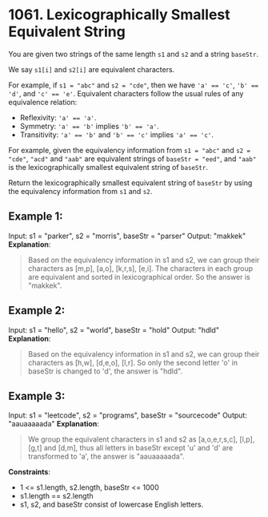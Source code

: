 # 1061. Lexicographically Smallest Equivalent String
You are given two strings of the same length `s1` and `s2` and a string `baseStr`.

We say `s1[i]` and `s2[i]` are equivalent characters.

For example, if `s1 = "abc"` and `s2 = "cde"`, then we have `'a' == 'c'`, `'b' == 'd'`, and `'c' == 'e'`.
Equivalent characters follow the usual rules of any equivalence relation:
- Reflexivity: `'a' == 'a'`.
- Symmetry: `'a' == 'b'` implies `'b' == 'a'`.
- Transitivity: `'a' == 'b'` and `'b' == 'c'` implies `'a' == 'c'`.

For example, given the equivalency information from `s1 = "abc"` and `s2 = "cde"`, `"acd"` and `"aab"` are equivalent strings of `baseStr = "eed"`, and `"aab"` is the lexicographically smallest equivalent string of `baseStr`.

Return the lexicographically smallest equivalent string of `baseStr` by using the equivalency information from `s1` and `s2`.

 

## Example 1:

Input: s1 = "parker", s2 = "morris", baseStr = "parser"
Output: "makkek"
**Explanation**:
> Based on the equivalency information in s1 and s2, we can group their characters as [m,p], [a,o], [k,r,s], [e,i].
The characters in each group are equivalent and sorted in lexicographical order.
So the answer is "makkek".

## Example 2:

Input: s1 = "hello", s2 = "world", baseStr = "hold"
Output: "hdld"
**Explanation**:
> Based on the equivalency information in s1 and s2, we can group their characters as [h,w], [d,e,o], [l,r].
So only the second letter 'o' in baseStr is changed to 'd', the answer is "hdld".

## Example 3:

Input: s1 = "leetcode", s2 = "programs", baseStr = "sourcecode"
Output: "aauaaaaada"
**Explanation**:
> We group the equivalent characters in s1 and s2 as [a,o,e,r,s,c], [l,p], [g,t] and [d,m], thus all letters in baseStr except 'u' and 'd' are transformed to 'a', the answer is "aauaaaaada".
 

**Constraints**:
- 1 <= s1.length, s2.length, baseStr <= 1000
- s1.length == s2.length
- s1, s2, and baseStr consist of lowercase English letters.